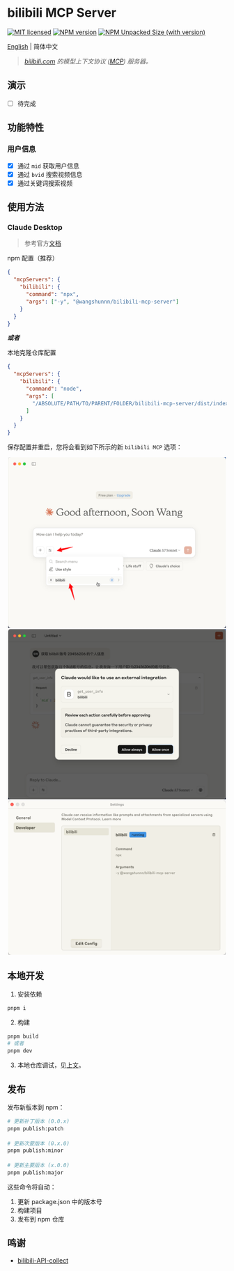 # bilibili MCP Server

[![MIT licensed][badge-license]][url-license]
[![NPM version][badge-npm-version]][url-npm]
[![NPM Unpacked Size (with version)](https://img.shields.io/npm/unpacked-size/rolldown/latest?label=npm)][url-npm]

[English](./README.md) | 简体中文

> _[bilibili.com](https://www.bilibili.com) 的模型上下文协议 ([MCP](https://modelcontextprotocol.io/introduction)) 服务器。_

## 演示

- [ ] 待完成

## 功能特性

### 用户信息

- [x] 通过 `mid` 获取用户信息
- [x] 通过 `bvid` 搜索视频信息
- [x] 通过关键词搜索视频

## 使用方法

### Claude Desktop

> 参考官方[文档](https://modelcontextprotocol.io/quickstart/server#testing-your-server-with-claude-for-desktop-2)

npm 配置（推荐）

```json
{
  "mcpServers": {
    "bilibili": {
      "command": "npx",
      "args": ["-y", "@wangshunnn/bilibili-mcp-server"]
    }
  }
}
```

_**或者**_

本地克隆仓库配置

```json
{
  "mcpServers": {
    "bilibili": {
      "command": "node",
      "args": [
        "/ABSOLUTE/PATH/TO/PARENT/FOLDER/bilibili-mcp-server/dist/index.js"
      ]
    }
  }
}
```

保存配置并重启，您将会看到如下所示的新 `bilibili MCP` 选项：

<div align="center">
  <img src="./images/claude-desktop-1.png" alt="" width="500">
  <img src="./images/claude-desktop-2.png" alt="" width="500">
  <img src="./images/claude-desktop-setting.png" alt="" width="500">
</div>

## 本地开发

1. 安装依赖

```sh
pnpm i
```

2. 构建

```sh
pnpm build
# 或者
pnpm dev
```

3. 本地仓库调试，见[上文](#使用方法)。

## 发布

发布新版本到 npm：

```sh
# 更新补丁版本 (0.0.x)
pnpm publish:patch

# 更新次要版本 (0.x.0)
pnpm publish:minor

# 更新主要版本 (x.0.0)
pnpm publish:major
```

这些命令将自动：

1. 更新 package.json 中的版本号
2. 构建项目
3. 发布到 npm 仓库

## 鸣谢

- [bilibili-API-collect](https://socialsisteryi.github.io/bilibili-API-collect/)

[badge-license]: https://img.shields.io/badge/license-MIT-blue.svg
[url-license]: https://github.com/wangshunnn/bilibili-mcp-server/blob/main/LICENSE
[badge-npm-version]: https://img.shields.io/npm/v/@wangshunnn/bilibili-mcp-server/latest?color=brightgreen
[url-npm]: https://www.npmjs.com/package/@wangshunnn/bilibili-mcp-server
